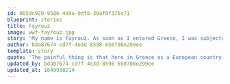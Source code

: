 ```yaml
---
id: 005dc928-9586-4a9a-9df8-30af8f375c71
blueprint: stories
title: Fayrouz
image: wwf-fayrouz.jpg
story: 'My name is Fayrouz. As soon as I entered Greece, I was subjected to racism and exclusion from the first moments because of so many reasons. One of them is that I came from a country that shows a clean face to the world and most believe that, but its system cuts off women’s rights from the roots. The painful thing is that here in Greece as a European country that believes in rights, unfortunately refugee women’s rights were denied and excluded, and this shows when I asked for international protection and told my story to those responsible for seeking asylum, I get refused; it''s like they told me that I''m lying and I feel that I''m not welcome here, but I did not surrender and I fought hard to prove that I deserve to live as any free woman who has ambitions and goals, and despite that am still subjected to racism , and I still find it difficult to reach my rights as a human being and as a refugee. But I will never give up. Regardless of gender or sex... we are all human and we deserve to live as must be.'
author: bda87674-cd7f-4e3d-8598-650708e299ee
template: story
quote: 'The painful thing is that here in Greece as a European country that believes in rights, refugee women’s rights were denied and excluded... when I asked for international protection and told my story to those responsible for seeking asylum, I get refused; it''s like they told me that I''m lying'
updated_by: bda87674-cd7f-4e3d-8598-650708e299ee
updated_at: 1649938214
---
```

